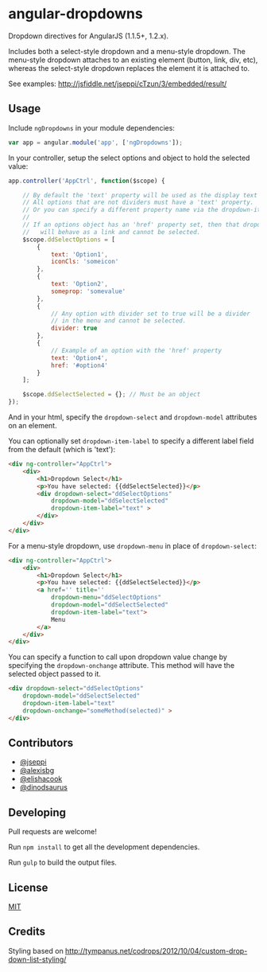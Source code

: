# angular-dropdowns

Dropdown directives for AngularJS (1.1.5+, 1.2.x).

Includes both a select-style dropdown and a menu-style dropdown.  The menu-style dropdown attaches to an existing element (button, link, div, etc), whereas the select-style dropdown replaces the element it is attached to.

See examples: http://jsfiddle.net/jseppi/cTzun/3/embedded/result/

## Usage

Include `ngDropdowns` in your module dependencies:

```js
var app = angular.module('app', ['ngDropdowns']);
```

In your controller, setup the select options and object to hold the selected value:

```js
app.controller('AppCtrl', function($scope) {

    // By default the 'text' property will be used as the display text in the dropdown entry.
    // All options that are not dividers must have a 'text' property.
    // Or you can specify a different property name via the dropdown-item-label attribute.
    //
    // If an options object has an 'href' property set, then that dropdown entry
    //   will behave as a link and cannot be selected.
    $scope.ddSelectOptions = [
        {
            text: 'Option1',
            iconCls: 'someicon'
        },
        {
            text: 'Option2',
            someprop: 'somevalue'
        },
        {
            // Any option with divider set to true will be a divider
            // in the menu and cannot be selected.
            divider: true
        },
        {
            // Example of an option with the 'href' property
            text: 'Option4',
            href: '#option4'
        }
    ];

    $scope.ddSelectSelected = {}; // Must be an object
});
```

And in your html, specify the `dropdown-select` and `dropdown-model` attributes on an element.

You can optionally set `dropdown-item-label` to specify a different label field from the default (which is 'text'):

```html
<div ng-controller="AppCtrl">
    <div>
        <h1>Dropdown Select</h1>
        <p>You have selected: {{ddSelectSelected}}</p>
        <div dropdown-select="ddSelectOptions"
            dropdown-model="ddSelectSelected"
            dropdown-item-label="text" >
        </div>
    </div>
</div>
```

For a menu-style dropdown, use `dropdown-menu` in place of `dropdown-select`:

```html
<div ng-controller="AppCtrl">
    <div>
        <h1>Dropdown Select</h1>
        <p>You have selected: {{ddSelectSelected}}</p>
        <a href='' title=''
            dropdown-menu="ddSelectOptions"
            dropdown-model="ddSelectSelected"
            dropdown-item-label="text">
            Menu
        </a>
    </div>
</div>
```

You can specify a function to call upon dropdown value change by specifying the `dropdown-onchange` attribute. This method will have the selected object passed to it.

```html
<div dropdown-select="ddSelectOptions"
    dropdown-model="ddSelectSelected"
    dropdown-item-label="text"
    dropdown-onchange="someMethod(selected)" >
</div>
```

## Contributors

* [@jseppi](http://github.com/jseppi)
* [@alexisbg](http://github.com/alexisbg)
* [@elishacook](http://github.com/elishacook)
* [@dinodsaurus](https://github.com/dinodsaurus)

## Developing

Pull requests are welcome!

Run `npm install` to get all the development dependencies.

Run `gulp` to build the output files.

## License

[MIT](http://jseppi.mit-license.org/license.html)

## Credits

Styling based on http://tympanus.net/codrops/2012/10/04/custom-drop-down-list-styling/
